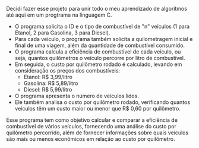 Decidi fazer esse projeto para unir todo o meu aprendizado de algoritmos até aqui em um progtrama na linguagem C.

   - O programa solicita o ID e o tipo de combustível de "n" veículos (1 para Etanol, 2 para Gasolina, 3 para Diesel).
   - Para cada veículo, o programa também solicita a quilometragem inicial e final de uma viagem, além da quantidade de combustível consumido.
   - O programa calcula a eficiência de combustível de cada veículo, ou seja, quantos quilômetros o veículo percorre por litro de combustível.
   - Em seguida, o custo por quilômetro rodado é calculado, levando em consideração os preços dos combustíveis:
     - Etanol: R$ 3,99/litro
     - Gasolina: R$ 5,89/litro
     - Diesel: R$ 5,99/litro
   - O programa apresenta o número de veículos lidos.
   - Ele também analisa o custo por quilômetro rodado, verificando quantos veículos têm um custo maior ou menor que R$ 0,60 por quilômetro.

Esse programa tem como objetivo calcular e comparar a eficiência de combustível de vários veículos, fornecendo uma análise do custo por quilômetro percorrido, além de fornecer informações sobre quais veículos são mais ou menos econômicos em relação ao custo por quilômetro.
